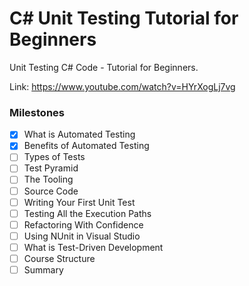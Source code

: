 # C# Unit Testing Tutorial for Beginners

Unit Testing C# Code - Tutorial for Beginners.

Link: <https://www.youtube.com/watch?v=HYrXogLj7vg>

### Milestones

- [x] What is Automated Testing
- [x] Benefits of Automated Testing
- [ ] Types of Tests
- [ ] Test Pyramid
- [ ] The Tooling
- [ ] Source Code
- [ ] Writing Your First Unit Test
- [ ] Testing All the Execution Paths
- [ ] Refactoring With Confidence
- [ ] Using NUnit in Visual Studio
- [ ] What is Test-Driven Development
- [ ] Course Structure
- [ ] Summary
